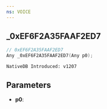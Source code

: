 ```yaml
---
ns: VOICE
---
```

## _0xEF6F2A35FAAF2ED7

```c
// 0xEF6F2A35FAAF2ED7
Any _0xEF6F2A35FAAF2ED7(Any p0);
```

```
NativeDB Introduced: v1207
```

## Parameters
* **p0**:
